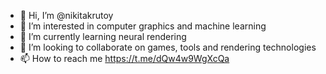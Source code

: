 - 👋 Hi, I’m @nikitakrutoy
- 👀 I’m interested in computer graphics and machine learning
- 🌱 I’m currently learning neural rendering
- 💞️ I’m looking to collaborate on games, tools and rendering technologies
- 📫 How to reach me https://t.me/dQw4w9WgXcQa

<!---
nikitakrutoy/nikitakrutoy is a ✨ special ✨ repository because its `README.md` (this file) appears on your GitHub profile.
You can click the Preview link to take a look at your changes.
--->
